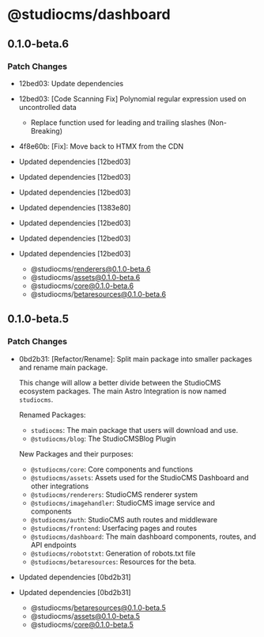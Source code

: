 # @studiocms/dashboard

## 0.1.0-beta.6

### Patch Changes

- 12bed03: Update dependencies
- 12bed03: [Code Scanning Fix] Polynomial regular expression used on uncontrolled data

  - Replace function used for leading and trailing slashes (Non-Breaking)

- 4f8e60b: [Fix]: Move back to HTMX from the CDN
- Updated dependencies [12bed03]
- Updated dependencies [12bed03]
- Updated dependencies [12bed03]
- Updated dependencies [1383e80]
- Updated dependencies [12bed03]
- Updated dependencies [12bed03]
- Updated dependencies [12bed03]
  - @studiocms/renderers@0.1.0-beta.6
  - @studiocms/assets@0.1.0-beta.6
  - @studiocms/core@0.1.0-beta.6
  - @studiocms/betaresources@0.1.0-beta.6

## 0.1.0-beta.5

### Patch Changes

- 0bd2b31: [Refactor/Rename]: Split main package into smaller packages and rename main package.

  This change will allow a better divide between the StudioCMS ecosystem packages. The main Astro Integration is now named `studiocms`.

  Renamed Packages:

  - `studiocms`: The main package that users will download and use.
  - `@studiocms/blog`: The StudioCMSBlog Plugin

  New Packages and their purposes:

  - `@studiocms/core`: Core components and functions
  - `@studiocms/assets`: Assets used for the StudioCMS Dashboard and other integrations
  - `@studiocms/renderers`: StudioCMS renderer system
  - `@studiocms/imagehandler`: StudioCMS image service and components
  - `@studiocms/auth`: StudioCMS auth routes and middleware
  - `@studiocms/frontend`: Userfacing pages and routes
  - `@studiocms/dashboard`: The main dashboard components, routes, and API endpoints
  - `@studiocms/robotstxt`: Generation of robots.txt file
  - `@studiocms/betaresources`: Resources for the beta.

- Updated dependencies [0bd2b31]
- Updated dependencies [0bd2b31]
  - @studiocms/betaresources@0.1.0-beta.5
  - @studiocms/assets@0.1.0-beta.5
  - @studiocms/core@0.1.0-beta.5
